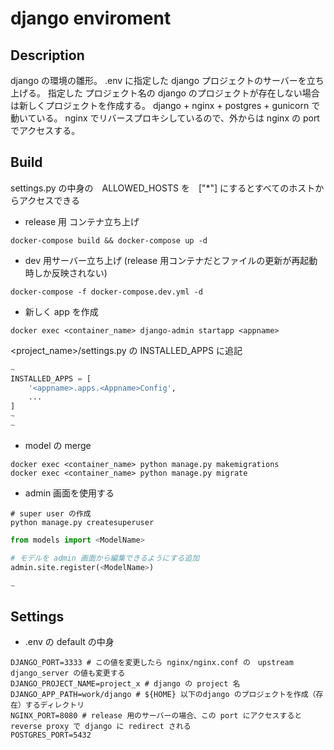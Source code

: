 # django enviroment

## Description
django の環境の雛形。
.env に指定した django プロジェクトのサーバーを立ち上げる。
指定した プロジェクト名の django のプロジェクトが存在しない場合は新しくプロジェクトを作成する。
django + nginx + postgres + gunicorn で動いている。
nginx でリバースプロキシしているので、外からは nginx の port でアクセスする。

## Build

settings.py の中身の　ALLOWED_HOSTS を　["*"] にするとすべてのホストからアクセスできる

- release 用 コンテナ立ち上げ
```shell
docker-compose build && docker-compose up -d
```

- dev 用サーバー立ち上げ (release 用コンテナだとファイルの更新が再起動時しか反映されない)
```shell
docker-compose -f docker-compose.dev.yml -d
```

- 新しく app を作成
```shell
docker exec <container_name> django-admin startapp <appname>
```
<project_name>/settings.py の INSTALLED_APPS に追記
```python settings.py
~
INSTALLED_APPS = [
    '<appname>.apps.<Appname>Config',
    ...
]
~
~
```

- model の merge
```shell
docker exec <container_name> python manage.py makemigrations
docker exec <container_name> python manage.py migrate
```

- admin 画面を使用する
```shell
# super user の作成
python manage.py createsuperuser
```

```python admin.py
from models import <ModelName>

# モデルを admin 画面から編集できるようにする追加
admin.site.register(<ModelName>)

~
```

## Settings

- .env の default の中身
```shell
DJANGO_PORT=3333 # この値を変更したら nginx/nginx.conf の　upstream django_server の値も変更する
DJANGO_PROJECT_NAME=project_x # django の project 名
DJANGO_APP_PATH=work/django # ${HOME} 以下のdjango のプロジェクトを作成（存在）するディレクトリ
NGINX_PORT=8080 # release 用のサーバーの場合、この port にアクセスすると reverse proxy で django に redirect される
POSTGRES_PORT=5432
```
